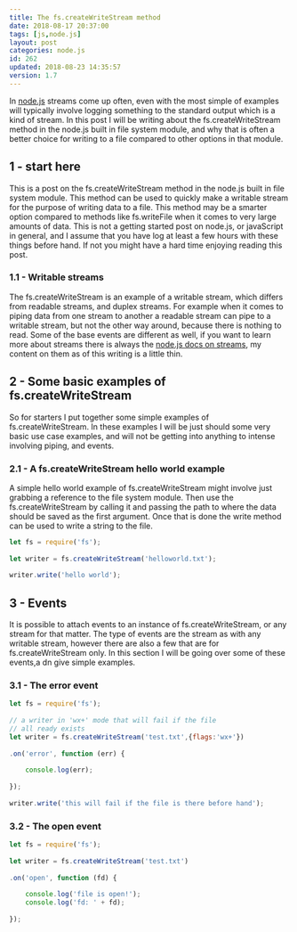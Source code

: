 ```yaml
---
title: The fs.createWriteStream method
date: 2018-08-17 20:37:00
tags: [js,node.js]
layout: post
categories: node.js
id: 262
updated: 2018-08-23 14:35:57
version: 1.7
---
```


In [node.js](https://nodejs.org/en/) streams come up often, even with the most simple of examples will typically involve logging something to the standard output which is a kind of stream. In this post I will be writing about the fs.createWriteStream method in the node.js built in file system module, and why that is often a better choice for writing to a file compared to other options in that module.

<!-- more -->

## 1 - start here

This is a post on the fs.createWriteStream method in the node.js built in file system module. This method can be used to quickly make a writable stream for the purpose of writing data to a file. This method may be a smarter option compared to methods like fs.writeFile when it comes to very large amounts of data. This is not a getting started post on node.js, or javaScript in general, and I assume that you have log at least a few hours with these things before hand. If not you might have a hard time enjoying reading this post.

### 1.1 - Writable streams

The fs.createWriteStream is an example of a writable stream, which differs from readable streams, and duplex streams. For example when it comes to piping data from one stream to another a readable stream can pipe to a writable stream, but not the other way around, because there is nothing to read. Some of the base events are different as well, if you want to learn more about streams there is always the [node.js docs on streams](https://nodejs.org/dist/latest-v8.x/docs/api/stream.html), my content on them as of this writing is a little thin.

## 2 - Some basic examples of fs.createWriteStream

So for starters I put together some simple examples of fs.createWriteStream. In these examples I will be just should some very basic use case examples, and will not be getting into anything to intense involving piping, and events.

### 2.1 - A fs.createWriteStream hello world example

A simple hello world example of fs.createWriteStream might involve just grabbing a reference to the file system module. Then use the fs.createWriteStream by calling it and passing the path to where the data should be saved as the first argument. Once that is done the write method can be used to write a string to the file.

```js
let fs = require('fs');
 
let writer = fs.createWriteStream('helloworld.txt');
 
writer.write('hello world');
```

## 3 - Events

It is possible to attach events to an instance of fs.createWriteStream, or any stream for that matter. The type of events are the stream as with any writable stream, however there are also a few that are for fs.createWriteStream only. In this section I will be going over some of these events,a dn give simple examples.

### 3.1 - The error event

```js
let fs = require('fs');
 
// a writer in 'wx+' mode that will fail if the file
// all ready exists
let writer = fs.createWriteStream('test.txt',{flags:'wx+'})
 
.on('error', function (err) {
 
    console.log(err);
 
});
 
writer.write('this will fail if the file is there before hand');
```

### 3.2 - The open event

```js
let fs = require('fs');
 
let writer = fs.createWriteStream('test.txt')
 
.on('open', function (fd) {
 
    console.log('file is open!');
    console.log('fd: ' + fd);
 
});
```